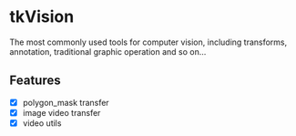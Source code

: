 # tkVision

The most commonly used tools for computer vision, including transforms, annotation, traditional graphic operation and so on...


## Features

- [x] polygon_mask transfer
- [x] image video transfer
- [x] video utils